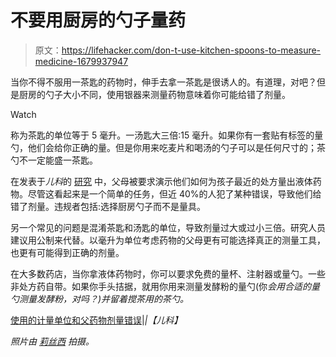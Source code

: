 # 不要用厨房的勺子量药

> 原文：<https://lifehacker.com/don-t-use-kitchen-spoons-to-measure-medicine-1679937947>

当你不得不服用一茶匙的药物时，伸手去拿一茶匙是很诱人的。有道理，对吧？但是厨房的勺子大小不同，使用银器来测量药物意味着你可能给错了剂量。

Watch

称为茶匙的单位等于 5 毫升。一汤匙大三倍:15 毫升。如果你有一套贴有标签的量勺，他们会给你正确的量。但是你用来吃麦片和喝汤的勺子可以是任何尺寸的；茶勺不一定能盛一茶匙。

在发表于*儿科*的 [研究](http://pediatrics.aappublications.org/content/early/2014/07/09/peds.2014-0395) 中，父母被要求演示他们如何为孩子最近的处方量出液体药物。尽管这看起来是一个简单的任务，但近 40%的人犯了某种错误，导致他们给错了剂量。违规者包括:选择厨房勺子而不是量具。

另一个常见的问题是混淆茶匙和汤匙的单位，导致剂量过大或过小三倍。研究人员建议用公制来代替。以毫升为单位考虑药物的父母更有可能选择真正的测量工具，也更有可能得到正确的剂量。

在大多数药店，当你拿液体药物时，你可以要求免费的量杯、注射器或量勺。一些非处方药自带。如果你手头拮据，就用你用来测量发酵粉的量勺(你*会用合适的量勺测量发酵粉，对吗？)并留着搅茶用的茶勺。*

[使用的计量单位和父药物剂量错误](http://pediatrics.aappublications.org/content/early/2014/07/09/peds.2014-0395)|*|【儿科】*

*照片由* [*莉丝西*](https://www.flickr.com/photos/calliope/3062953986) *拍摄。*